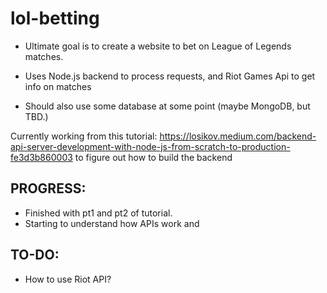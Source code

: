 # lol-betting
- Ultimate goal is to create a website to bet on League of Legends matches.

- Uses Node.js backend to process requests, and Riot Games Api to get info on matches

- Should also use some database at some point (maybe MongoDB, but TBD.)


Currently working from this tutorial: https://losikov.medium.com/backend-api-server-development-with-node-js-from-scratch-to-production-fe3d3b860003 to figure out how to build the backend

## PROGRESS: 
- Finished with pt1 and pt2 of tutorial. 
- Starting to understand how APIs work and 

## TO-DO:
- How to use Riot API?
